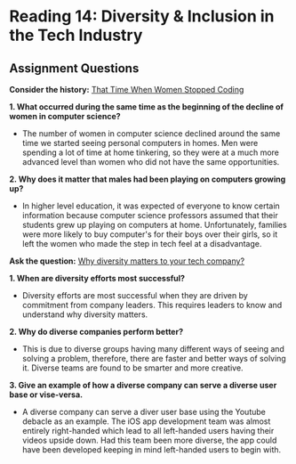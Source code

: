 # Reading 14: Diversity & Inclusion in the Tech Industry

## Assignment Questions

**Consider the history:** [That Time When Women Stopped Coding](https://www.npr.org/sections/money/2014/10/21/357629765/when-women-stopped-coding)

**1. What occurred during the same time as the beginning of the decline of women in computer science?**
- The number of women in computer science declined around the same time we started seeing personal computers in homes. Men were spending a lot of time at home tinkering, so they were at a much more advanced level than women who did not have the same opportunities. 
 
**2. Why does it matter that males had been playing on computers growing up?**
- In higher level education, it was expected of everyone to know certain information because computer science professors assumed that their students grew up playing on computers at home. Unfortunately, families were more likely to buy computer's for their boys over their girls, so it left the women who made the step in tech feel at a disadvantage. 

**Ask the question:** [Why diversity matters to your tech company?](https://www.usatoday.com/story/tech/columnist/2015/07/21/why-diversity-matters-your-tech-company/30419871/)

**1. When are diversity efforts most successful?**
- Diversity efforts are most successful when they are driven by commitment from company leaders. This requires leaders to know and understand why diversity matters. 

**2. Why do diverse companies perform better?**
- This is due to diverse groups having many different ways of seeing and solving a problem, therefore, there are faster and better ways of solving it. Diverse teams are found to be smarter and more creative. 

**3. Give an example of how a diverse company can serve a diverse user base or vise-versa.**
- A diverse company can serve a diver user base using the Youtube debacle as an example. The iOS app development team was almost entirely right-handed which lead to all left-handed users having their videos upside down. Had this team been more diverse, the app could have been developed keeping in mind left-handed users to begin with. 
